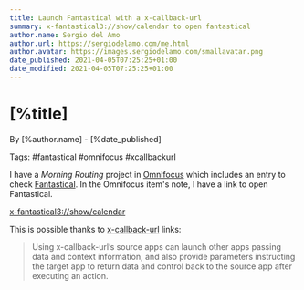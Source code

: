 ```yaml
---
title: Launch Fantastical with a x-callback-url
summary: x-fantastical3://show/calendar to open fantastical 
author.name: Sergio del Amo
author.url: https://sergiodelamo.com/me.html
author.avatar: https://images.sergiodelamo.com/smallavatar.png 
date_published: 2021-04-05T07:25:25+01:00
date_modified: 2021-04-05T07:25:25+01:00
---
```


# [%title]

By [%author.name] - [%date_published]

Tags: #fantastical #omnifocus #xcallbackurl 

I have a _Morning Routing_ project in [Omnifocus](https://www.omnigroup.com/omnifocus/) which includes an entry to check [Fantastical](https://flexibits.com/fantastical). In the Omnifocus item's note, I have a link to open Fantastical.  

[x-fantastical3://show/calendar](x-fantastical3://show/calendar)

This is possible thanks to [x-callback-url](http://x-callback-url.com) links:

> Using x-callback-url’s source apps can launch other apps passing data and context information, and also provide parameters instructing the target app to return data and control back to the source app after executing an action. 



